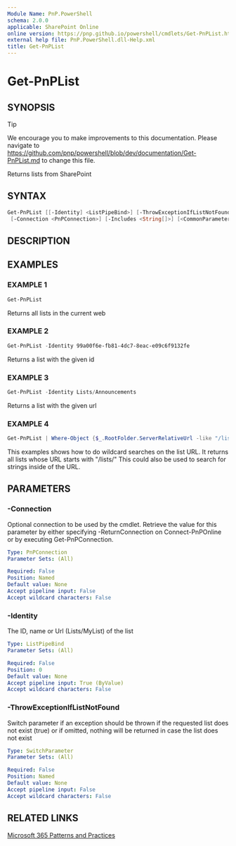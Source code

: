 ```yaml
---
Module Name: PnP.PowerShell
schema: 2.0.0
applicable: SharePoint Online
online version: https://pnp.github.io/powershell/cmdlets/Get-PnPList.html
external help file: PnP.PowerShell.dll-Help.xml
title: Get-PnPList
---
```

  
# Get-PnPList

## SYNOPSIS

> [!TIP]
> We encourage you to make improvements to this documentation. Please navigate to https://github.com/pnp/powershell/blob/dev/documentation/Get-PnPList.md to change this file.

Returns lists from SharePoint

## SYNTAX

```powershell
Get-PnPList [[-Identity] <ListPipeBind>] [-ThrowExceptionIfListNotFound] 
 [-Connection <PnPConnection>] [-Includes <String[]>] [<CommonParameters>]
```

## DESCRIPTION

## EXAMPLES

### EXAMPLE 1
```powershell
Get-PnPList
```

Returns all lists in the current web

### EXAMPLE 2
```powershell
Get-PnPList -Identity 99a00f6e-fb81-4dc7-8eac-e09c6f9132fe
```

Returns a list with the given id

### EXAMPLE 3
```powershell
Get-PnPList -Identity Lists/Announcements
```

Returns a list with the given url

### EXAMPLE 4
```powershell
Get-PnPList | Where-Object {$_.RootFolder.ServerRelativeUrl -like "/lists/*"}
```

This examples shows how to do wildcard searches on the list URL. It returns all lists whose URL starts with "/lists/" This could also be used to search for strings inside of the URL.

## PARAMETERS

### -Connection
Optional connection to be used by the cmdlet. Retrieve the value for this parameter by either specifying -ReturnConnection on Connect-PnPOnline or by executing Get-PnPConnection.

```yaml
Type: PnPConnection
Parameter Sets: (All)

Required: False
Position: Named
Default value: None
Accept pipeline input: False
Accept wildcard characters: False
```

### -Identity
The ID, name or Url (Lists/MyList) of the list

```yaml
Type: ListPipeBind
Parameter Sets: (All)

Required: False
Position: 0
Default value: None
Accept pipeline input: True (ByValue)
Accept wildcard characters: False
```

### -ThrowExceptionIfListNotFound
Switch parameter if an exception should be thrown if the requested list does not exist (true) or if omitted, nothing will be returned in case the list does not exist

```yaml
Type: SwitchParameter
Parameter Sets: (All)

Required: False
Position: Named
Default value: None
Accept pipeline input: False
Accept wildcard characters: False
```



## RELATED LINKS

[Microsoft 365 Patterns and Practices](https://aka.ms/m365pnp)


